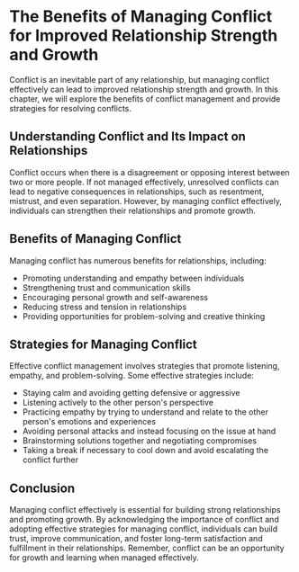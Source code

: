 The Benefits of Managing Conflict for Improved Relationship Strength and Growth
=============================================================================================================

Conflict is an inevitable part of any relationship, but managing conflict effectively can lead to improved relationship strength and growth. In this chapter, we will explore the benefits of conflict management and provide strategies for resolving conflicts.

Understanding Conflict and Its Impact on Relationships
------------------------------------------------------

Conflict occurs when there is a disagreement or opposing interest between two or more people. If not managed effectively, unresolved conflicts can lead to negative consequences in relationships, such as resentment, mistrust, and even separation. However, by managing conflict effectively, individuals can strengthen their relationships and promote growth.

Benefits of Managing Conflict
-----------------------------

Managing conflict has numerous benefits for relationships, including:

* Promoting understanding and empathy between individuals
* Strengthening trust and communication skills
* Encouraging personal growth and self-awareness
* Reducing stress and tension in relationships
* Providing opportunities for problem-solving and creative thinking

Strategies for Managing Conflict
--------------------------------

Effective conflict management involves strategies that promote listening, empathy, and problem-solving. Some effective strategies include:

* Staying calm and avoiding getting defensive or aggressive
* Listening actively to the other person's perspective
* Practicing empathy by trying to understand and relate to the other person's emotions and experiences
* Avoiding personal attacks and instead focusing on the issue at hand
* Brainstorming solutions together and negotiating compromises
* Taking a break if necessary to cool down and avoid escalating the conflict further

Conclusion
----------

Managing conflict effectively is essential for building strong relationships and promoting growth. By acknowledging the importance of conflict and adopting effective strategies for managing conflict, individuals can build trust, improve communication, and foster long-term satisfaction and fulfillment in their relationships. Remember, conflict can be an opportunity for growth and learning when managed effectively.

